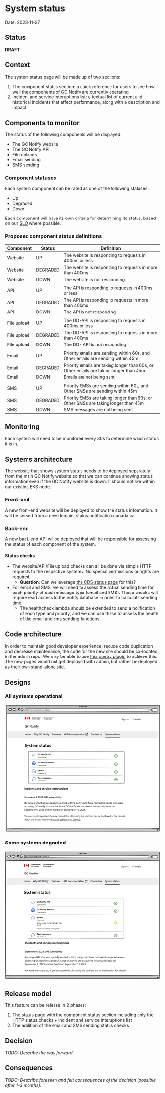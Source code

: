 # System status
Date: 2023-11-27

## Status

**DRAFT**

## Context

The system status page will be made up of two sections:
1. The component status section: a quick reference for users to see how well the components of GC Notify are currently operating
2. Incident and service interuptions list: a textual list of current and historical incidents that affect performance, along with a description and impact

## Components to monitor

The status of the following components will be displayed:
- The GC Notify website
- The GC Notify API
- File uploads
- Email sending
- SMS sending

### Component statuses
Each system component can be rated as one of the following statuses:
- Up
- Degraded
- Down

Each component will have its own criteria for determining its status, based on our [SLO](https://notification.canada.ca/service-level-objectives) where possible.

### Proposed component status definitions
| Component   | Status   | Definition                                                                             |
|-------------|----------|----------------------------------------------------------------------------------------|
|   Website   | UP       | The website is responding to requests in 400ms or less                                 |
|   Website   | DEGRADED | The website is responding to requests in more than 400ms                               |
|   Website   | DOWN     | The website is not responding                                                          |
|             |          |                                                                                        |
|     API     | UP       | The API is responding to requests in 400ms or less                                     |
|     API     | DEGRADED | The API is responding to requests in more than 400ms                                   |
|     API     | DOWN     | The API is not responding                                                              |
|             |          |                                                                                        |
| File upload | UP       | The DD-API is responding to requests in 400ms or less                                  |
| File upload | DEGRADED | The DD-API is responding to requests in more than 400ms                                |
| File upload | DOWN     | The DD- API is not responding                                                          |
|             |          |                                                                                        |
|    Email    | UP       | Priority emails are sending within 60s, and Other emails are sending within 45m        |
|    Email    | DEGRADED | Priority emails are taking longer than 60s, or Other emails are taking longer than 45m |
|    Email    | DOWN     | Emails are not being sent                                                              |
|             |          |                                                                                        |
|     SMS     | UP       | Priority SMSs are sending within 60s, and Other SMSs are sending within 45m            |
|     SMS     | DEGRADED | Priority SMSs are taking longer than 60s, or Other SMSs are taking longer than 45m     |
|     SMS     | DOWN     | SMS messages are not being sent                                                        |

## Monitoring
Each system will need to be monitored every 30s to determine which status it is in.  

## Systems architecture
The website that shows system status needs to be deployed separately from the main GC Notify website so that we can continue showing status information even if the GC Notify website is down.  It should not live within our existing EKS node.

### Front-end
A new front-end website will be deployed to show the status information.  It will be served from a new domain, status.notification.canada.ca

### Back-end
A new back-end API wil be deployed that will be responsible for assessing the status of each component of the system.  

#### Status checks
- The website/API/File upload checks can all be done via simple HTTP requests to the respective systems.  No special permissions or rights are required. 
    - **Question**: Can we leverage [the CDS status page](https://github.com/cds-snc/status-statut) for this?
- For email and SMS, we will need to assess the actual sending time for each priority of each message type (email and SMS).  These checks will require read access to the notify database in order to calculate sending time.
   - The healthcheck lambda should be extended to send a notification of each type and priority, and we can use these to assess the health of the email and sms sending functions.

## Code architecture
In order to maintain good developer experience, reduce code duplication and decrease maintenance, the code for the new site should be co-located in the admin repo. We may be able to use [this poetry plugin](https://pypi.org/project/poetry-multiproject-plugin/) to achieve this.  The new pages would not get deployed with admin, but rather be deployed as their own stand-alone site.

## Designs
### All systems operational
![all-up](./diagrams/2023-11-24.system-status/status-up.png)

### Some systems degraded
![some-degraded](./diagrams/2023-11-24.system-status/status-degraded.png)

## Release model
This feature can be release in 2 phases:
1. The status page with the component status section including only the HTTP status checks + incident and service interuptions list
2. The addition of the email and SMS sending status checks

## Decision

_TODO: Describe the way forward._

## Consequences

_TODO: Describe foreseen and felt consequences of the decision (possible after 1-3 months)._
